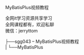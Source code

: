 MyBatisPlus视频教程

全网it学习资源共享学习<br>全网课程都有，欢迎私聊<br>微信：jerryttom<br>

├──sgg043 – MyBatisPlus视频教程<br> | └──MyBatisPlus